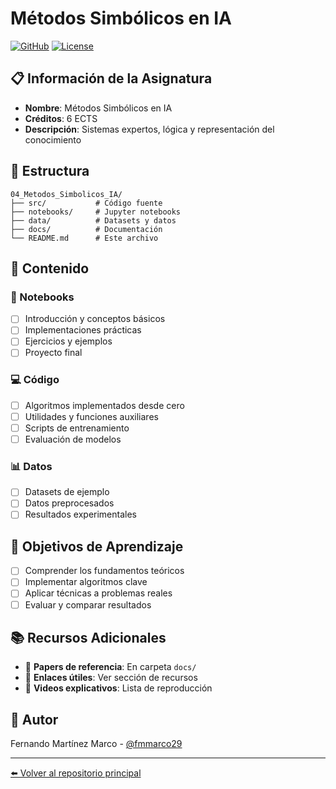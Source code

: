 # Métodos Simbólicos en IA

[![GitHub](https://img.shields.io/badge/GitHub-fmmarco29-blue?style=flat-square&logo=github)](https://github.com/fmmarco29/UNED_AI_lab)
[![License](https://img.shields.io/github/license/fmmarco29/UNED_AI_lab?style=flat-square)](../LICENSE)

## 📋 Información de la Asignatura

- **Nombre**: Métodos Simbólicos en IA
- **Créditos**: 6 ECTS
- **Descripción**: Sistemas expertos, lógica y representación del conocimiento

## 📁 Estructura

```
04_Metodos_Simbolicos_IA/
├── src/           # Código fuente
├── notebooks/     # Jupyter notebooks
├── data/          # Datasets y datos
├── docs/          # Documentación
└── README.md      # Este archivo
```

## 🚀 Contenido

### 📓 Notebooks
- [ ] Introducción y conceptos básicos
- [ ] Implementaciones prácticas
- [ ] Ejercicios y ejemplos
- [ ] Proyecto final

### 💻 Código
- [ ] Algoritmos implementados desde cero
- [ ] Utilidades y funciones auxiliares
- [ ] Scripts de entrenamiento
- [ ] Evaluación de modelos

### 📊 Datos
- [ ] Datasets de ejemplo
- [ ] Datos preprocesados
- [ ] Resultados experimentales

## 🎯 Objetivos de Aprendizaje

- [ ] Comprender los fundamentos teóricos
- [ ] Implementar algoritmos clave
- [ ] Aplicar técnicas a problemas reales
- [ ] Evaluar y comparar resultados

## 📚 Recursos Adicionales

- 📖 **Papers de referencia**: En carpeta `docs/`
- 🔗 **Enlaces útiles**: Ver sección de recursos
- 🎥 **Videos explicativos**: Lista de reproducción

## 👤 Autor

Fernando Martínez Marco - [@fmmarco29](https://github.com/fmmarco29)

---

[⬅️ Volver al repositorio principal](../)